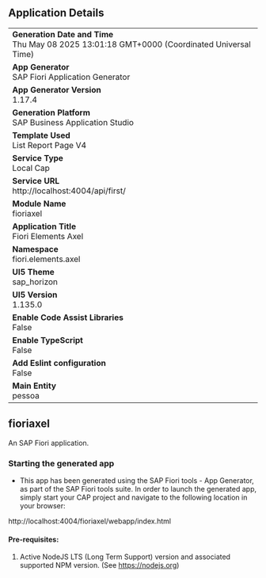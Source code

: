 ## Application Details
|               |
| ------------- |
|**Generation Date and Time**<br>Thu May 08 2025 13:01:18 GMT+0000 (Coordinated Universal Time)|
|**App Generator**<br>SAP Fiori Application Generator|
|**App Generator Version**<br>1.17.4|
|**Generation Platform**<br>SAP Business Application Studio|
|**Template Used**<br>List Report Page V4|
|**Service Type**<br>Local Cap|
|**Service URL**<br>http://localhost:4004/api/first/|
|**Module Name**<br>fioriaxel|
|**Application Title**<br>Fiori Elements Axel|
|**Namespace**<br>fiori.elements.axel|
|**UI5 Theme**<br>sap_horizon|
|**UI5 Version**<br>1.135.0|
|**Enable Code Assist Libraries**<br>False|
|**Enable TypeScript**<br>False|
|**Add Eslint configuration**<br>False|
|**Main Entity**<br>pessoa|

## fioriaxel

An SAP Fiori application.

### Starting the generated app

-   This app has been generated using the SAP Fiori tools - App Generator, as part of the SAP Fiori tools suite.  In order to launch the generated app, simply start your CAP project and navigate to the following location in your browser:

http://localhost:4004/fioriaxel/webapp/index.html

#### Pre-requisites:

1. Active NodeJS LTS (Long Term Support) version and associated supported NPM version.  (See https://nodejs.org)


